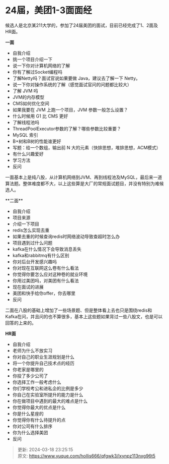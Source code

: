 # 24届，美团1-3面面经

<font style="color:rgba(0, 0, 0, 0.9);">候选人是北京某211大学的，参加了24届美团的面试，目前已经完成了1、2面及HR面。</font>

<font style="color:rgba(0, 0, 0, 0.9);"></font>

**<font style="color:rgba(0, 0, 0, 0.9);">一面</font>**

+ <font style="color:rgba(0, 0, 0, 0.9);">自我介绍</font>
+ <font style="color:rgba(0, 0, 0, 0.9);">挑一个项目介绍一下</font>
+ <font style="color:rgba(0, 0, 0, 0.9);">说一下你对计算机网络的了解</font>
+ <font style="color:rgba(0, 0, 0, 0.9);">你有了解过Socket编程吗</font>
+ <font style="color:rgba(0, 0, 0, 0.9);">了解Netty吗？面试官说如果要做 Java，建议去了解一下 Netty。</font>
+ <font style="color:rgba(0, 0, 0, 0.9);">说一下你对操作系统的了解（感觉面试官问的问题都比较大）</font>
+ <font style="color:rgba(0, 0, 0, 0.9);">了解 JVM 吗</font>
+ <font style="color:rgba(0, 0, 0, 0.9);">JVM的内存模型</font>
+ <font style="color:rgba(0, 0, 0, 0.9);">CMS如何优化空间</font>
+ <font style="color:rgba(0, 0, 0, 0.9);">如果我要在 JVM 上跑一个项目，JVM 参数一般怎么设置？</font>
+ <font style="color:rgba(0, 0, 0, 0.9);">什么时候用 G1 比 CMS 更好</font>
+ <font style="color:rgba(0, 0, 0, 0.9);">了解线程池吗</font>
+ <font style="color:rgba(0, 0, 0, 0.9);">ThreadPoolExecutor参数的了解？哪些参数比较重要？</font>
+ <font style="color:rgba(0, 0, 0, 0.9);">MySQL 索引</font>
+ <font style="color:rgba(0, 0, 0, 0.9);">B+树和B树的性能谁更好</font>
+ <font style="color:rgba(0, 0, 0, 0.9);">写题：给一个数组，输出前 N 大的元素（快排思想，堆排思想，ACM模式）</font>
+ <font style="color:rgba(0, 0, 0, 0.9);">有什么兴趣爱好</font>
+ <font style="color:rgba(0, 0, 0, 0.9);">学习方法</font>
+ <font style="color:rgba(0, 0, 0, 0.9);">反问</font>

<font style="color:rgba(0, 0, 0, 0.9);">  
</font>

<font style="color:rgba(0, 0, 0, 0.9);">一面基本上是纯八股，从计算机网络到JVM、再到线程池及MySQL，最后来一道算法题。整体难度都不大，以上这些算是大厂的常规面试题目，并没有特别为难候选人。  
</font>

<font style="color:rgba(0, 0, 0, 0.9);">  
</font><font style="color:rgba(0, 0, 0, 0.9);">  
</font>**<font style="color:rgba(0, 0, 0, 0.9);">二面</font>**

+ <font style="color:rgba(0, 0, 0, 0.9);">自我介绍</font>
+ <font style="color:rgba(0, 0, 0, 0.9);">项目来源</font>
+ <font style="color:rgba(0, 0, 0, 0.9);">介绍一下项目</font>
+ <font style="color:rgba(0, 0, 0, 0.9);">redis怎么实现去重</font>
+ <font style="color:rgba(0, 0, 0, 0.9);">如果去重的时候查询redis时网络波动导致查超时怎么办</font>
+ <font style="color:rgba(0, 0, 0, 0.9);">项目遇到过什么问题</font>
+ <font style="color:rgba(0, 0, 0, 0.9);">kafka在什么情况下会导致消息丢失</font>
+ <font style="color:rgba(0, 0, 0, 0.9);">kafka和rabbitmq有什么区别</font>
+ <font style="color:rgba(0, 0, 0, 0.9);">你对后台开发感兴趣吗</font>
+ <font style="color:rgba(0, 0, 0, 0.9);">你对现在互联网这么卷有什么看法</font>
+ <font style="color:rgba(0, 0, 0, 0.9);">你觉得你要怎么应对这种卷的就业环境</font>
+ <font style="color:rgba(0, 0, 0, 0.9);">你用过美团吗，对美团有什么看法</font>
+ <font style="color:rgba(0, 0, 0, 0.9);">现在面试的进展</font>
+ <font style="color:rgba(0, 0, 0, 0.9);">美团和快手给你offer，你去哪里</font>
+ <font style="color:rgba(0, 0, 0, 0.9);">反问</font><font style="color:rgba(0, 0, 0, 0.9);">  
</font>

<font style="color:rgba(0, 0, 0, 0.9);">  
</font>

<font style="color:rgba(0, 0, 0, 0.9);">二面在八股的基础上增加了一些场景题、但是整体看上去也只是围绕redis和Kafka在问，并且问的也不算很多，基本上这些题如果背过一些八股文，也是可以回答的上来的。  
</font>

**<font style="color:rgba(0, 0, 0, 0.9);">HR面</font>**

+ <font style="color:rgba(0, 0, 0, 0.9);">自我介绍</font>
+ <font style="color:rgba(0, 0, 0, 0.9);">老师为什么不放实习</font>
+ <font style="color:rgba(0, 0, 0, 0.9);">你对自己的职业生涯规划是什么</font>
+ <font style="color:rgba(0, 0, 0, 0.9);">将一个你提升自己技术点的经历</font>
+ <font style="color:rgba(0, 0, 0, 0.9);">你老家是哪里的</font>
+ <font style="color:rgba(0, 0, 0, 0.9);">你投了多少公司了</font>
+ <font style="color:rgba(0, 0, 0, 0.9);">你选择工作一般考虑什么</font>
+ <font style="color:rgba(0, 0, 0, 0.9);">你们学校考公和进私企的比例是多少</font>
+ <font style="color:rgba(0, 0, 0, 0.9);">你自己在实验室所提升的能力是什么</font>
+ <font style="color:rgba(0, 0, 0, 0.9);">你在做项目中遇到的最大的难点是什么</font>
+ <font style="color:rgba(0, 0, 0, 0.9);">你觉得你最大的优点是什么</font>
+ <font style="color:rgba(0, 0, 0, 0.9);">你是什么星座的</font>
+ <font style="color:rgba(0, 0, 0, 0.9);">你觉得你有什么待提升的点</font>
+ <font style="color:rgba(0, 0, 0, 0.9);">你对公司有什么排序</font>
+ <font style="color:rgba(0, 0, 0, 0.9);">你为什么选择美团</font>
+ <font style="color:rgba(0, 0, 0, 0.9);">反问</font>

<font style="color:rgba(0, 0, 0, 0.9);">  
</font>

<font style="color:rgba(0, 0, 0, 0.9);">  
</font>



> 更新: 2024-03-18 23:25:15  
> 原文: <https://www.yuque.com/hollis666/qfgwk3/lxynpz113nxg96t5>
